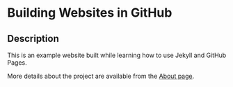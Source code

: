 # Building Websites in GitHub

## Description
This is an example website built while learning how to use Jekyll and GitHub Pages.

More details about the project are available from the [About page](about).

